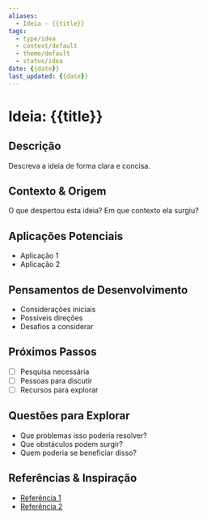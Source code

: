 ```yaml
---
aliases:
  - Ideia - {{title}}
tags:
  - type/idea
  - context/default
  - theme/default
  - status/idea
date: {{date}}
last_updated: {{date}}
---
```


# Ideia: {{title}}

## Descrição
Descreva a ideia de forma clara e concisa.

## Contexto & Origem
O que despertou esta ideia? Em que contexto ela surgiu?

## Aplicações Potenciais
- Aplicação 1
- Aplicação 2

## Pensamentos de Desenvolvimento
- Considerações iniciais
- Possíveis direções
- Desafios a considerar

## Próximos Passos
- [ ] Pesquisa necessária
- [ ] Pessoas para discutir
- [ ] Recursos para explorar

## Questões para Explorar
- Que problemas isso poderia resolver?
- Que obstáculos podem surgir?
- Quem poderia se beneficiar disso?

## Referências & Inspiração
- [Referência 1](link)
- [Referência 2](link)